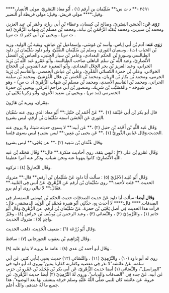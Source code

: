 ٢٤٩١ -** د ت س:** سُلَيْمان بن أرقم (١) ، أَبُو معاذ البَصْرِيّ، مولى الأنصار،**** وقيل:**** مولى قريش، وقيل: مولى قريظة أو النضير.

**رَوَى عَن:** الْحَسَن البَصْرِيّ، وصالح بْن كيسان، وعطاء بْن أَبي رباح، وعُمَر بْن عبد العزيز، ومحمد بْن سيرين، ومحمد بْنعَبْد الرَّحْمَنِ بْن نباتة، ومحمد بْن مسلم بْن شهاب الزُّهْرِيّ (مد ت س) ، ويحيى بْن أَبي كثير (د ت س) .

**رَوَى عَنه:** آدم بْن أَبي إياس، وأسد بْن مُوسَى، وإسماعيل بْن عياش، وبقية بْن الوليد، وزيد بْن الحباب (ت) ، وسفيان الثوري، وسلم بْن سُلَيْمان الضِّبِّيّ، وأبو داود سُلَيْمان بْن داود الطيالسي وسورة بْن الحكم البغدادي، وعامر بْن سيار الحلبي، والعباس بْن الفضل الأَنْصارِيّ، وعبد اللَّه بْن سلم الباهلي صاحب الطيالسة، وأَبُو عَمْرو عَبد اللَّهِ بْن يَزِيدَ الحراني، وعبد العزيز بْن بحر الخلال البغدادي، وأَبُو المغيرة عبد القدوس بْن الحجاج الخولاني، وعلى بْن حمزة الكسائي الْمُقْرِئ، وعلي بْن عياش الحمصي، والقاسم بْن يَزِيدَ الجرمي، ومحمد بْن بكار بْن الريان، ومحمد بْن الْحَسَن بْن هلال الْقُرَشِيّ، ومحمد بْن سلمة الحراني، ومحمد بْن القاسم الأسدي، ومحمد بْن مسلم بْن شهاب الزُّهْرِيّ (د ت س) - وهو من شيوخه - والمُسَيَّب بْن شَرِيك، ومنصور بْن أَبي مزاحم التركي، ويحيى بْن حمزة الحضرمي (مد س) ، ويحيى بْن سَعِيد الأُمَوِي، وأَبُو زكريا يَحْيَى بْن

عِمْران، ويزيد بْن هَارُونَ.

قال أبو بكر بْن أَبي خَيْثَمَة (١) ،** عَنْ أَحْمَد بْن حَنْبَل:** أَبُو معاذ الذي روى عنه سُفْيَان الثوري عَنِ الْحَسَن اسمه سُلَيْمان بْن أرقم، ليس بشيءٍ.

وَقَال عَبد اللَّهِ بْن أَحْمَد بْن حنبل (٢) ،** عَن أبيه:** لا يسوى حديثه شيئا، ولا يروى عنه الحديث.وَقَال عَباس الدُّورِيُّ (١) ،** عَن يحيى بْن مَعِين:** ليس بشيءٍ ليس يسوى فلسا.

وَقَال عُثْمَان بْن سَعِيد (٢) ،** عن يَحْيَى:** ليس بشيءٍ.

وَقَال عَمْرو بْن على (٣) : ليس بثقة، روى أحاديث منكرة.** قال:** وَقَال مُحَمَّد بْن عَبد اللَّهِ الأَنْصارِيّ: كانوا ينهونا عنه ونحن شباب، وذكر عنه أمرا عظيما.

وقَال البُخارِيُّ (٤) : تركوه.

وَقَال أَبُو عُبَيد الآجُرِّيّ (٥) : سألت أَبَا داود عَنْ سُلَيْمان بْن أرقم،** قال:** متروك الحديث.** قلت لأحمد:** روى سُلَيْمان بْن أرقم عَنِ الزُّهْرِيّ، عَنْ أنس فِي التلبية.** فقَالَ:** لا نبالي روى أو لم يرو.

**وَقَال أيضا:** سألت أبا داود عَنْ حديث الصدقات حديث الحكم بْن مُوسَى السمسار فِي الصدقات.**** قال:**** لا أحدث بِهِ، حَدَّثَنِي أَبُو هبيرة مُحَمَّد بْن الْوَلِيد الدمشقي، قال: قرأت هذا الحديث فِي أصل يَحْيَى بْن حمزة، عَنْ سُلَيْمان بْن أرقم، عن الزُّهْرِيّ.وَقَال أَبُو حاتم (١) ، والتِّرْمِذِيّ (٢) ، والنَّسَائي (٣) ، وعبد الرحمن بْن يُوسُف بْن خراش (٤) ، وغَيْرُ واحِدٍ (٥) : متروك الحديث.

وَقَال أَبُو زُرْعَة (٦) : ضعيف الْحَدِيث، ذاهب الحديث.

وَقَال إِبْرَاهِيم بْن يعقوب الجوزجاني (٧) : ساقط.

وَقَال أبو أحمد بْن عدي (٨) : عامة ما يرويه لا يتابع عليه (٩) .

روى له أبو داود (١٠) ، والتِّرْمِذِيّ (١١) ، والنَّسَائي (١٢) حديث يحيى بْنأبي كثير، عَن أبي سلمة، عَنْ عائشة"لا نذر فِي معصية وكفارته كفارة يمين".وروى له أبو داود في "المراسيل"، والنَّسَائي (١) أيضا حديث الزُّهْرِيّ، عَن أبي بكر بْن مُحَمَّد بْن عَمْرو بْن حزم، عَن أبيه، عَنْ جده فِي "الصدقات والديات". وروى لَهُ التِّرْمِذِيّ (٢) أيضا حديث الزُّهْرِيّ، عَن عروة، عَن عائشة كان للنبي صَلَّى اللَّهُ عَلَيْهِ وسلم خرقة ينتشف بها بعد الوضوء". هذا جميع ما لَهُ عندهم، والله أعلم.